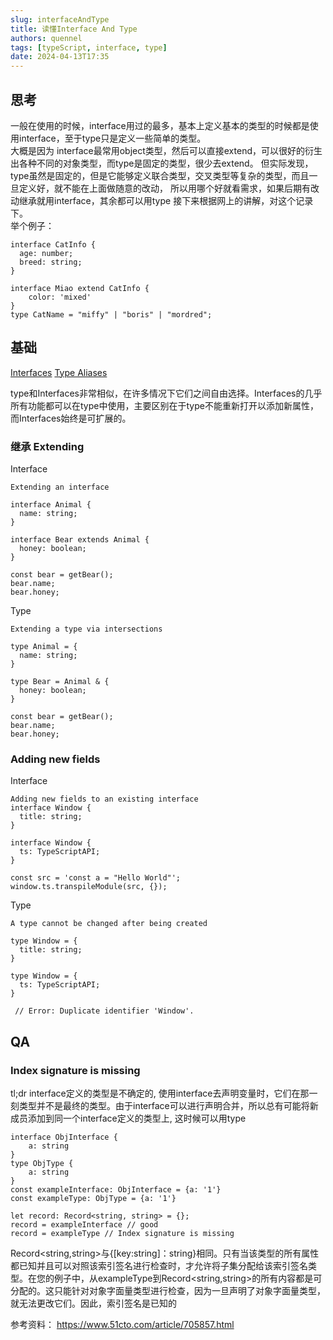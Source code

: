 ```yaml
---
slug: interfaceAndType
title: 读懂Interface And Type
authors: quennel
tags: [typeScript, interface, type]
date: 2024-04-13T17:35
---
```


## 思考
一般在使用的时候，interface用过的最多，基本上定义基本的类型的时候都是使用interface，至于type只是定义一些简单的类型。  
大概是因为 interface最常用object类型，然后可以直接extend，可以很好的衍生出各种不同的对象类型，而type是固定的类型，很少去extend。
但实际发现，type虽然是固定的，但是它能够定义联合类型，交叉类型等复杂的类型，而且一旦定义好，就不能在上面做随意的改动， 所以用哪个好就看需求，如果后期有改动继承就用interface，其余都可以用type
接下来根据网上的讲解，对这个记录下。   
举个例子：
```
interface CatInfo {
  age: number;
  breed: string;
}

interface Miao extend CatInfo {
    color: 'mixed'
}
type CatName = "miffy" | "boris" | "mordred";
```

## 基础
[Interfaces](https://www.typescriptlang.org/docs/handbook/interfaces.html)
[Type Aliases](https://www.typescriptlang.org/docs/handbook/2/everyday-types.html#type-aliases)

type和Interfaces非常相似，在许多情况下它们之间自由选择。Interfaces的几乎所有功能都可以在type中使用，主要区别在于type不能重新打开以添加新属性，而Interfaces始终是可扩展的。  
### 继承 Extending
Interface
```
Extending an interface

interface Animal {
  name: string;
}

interface Bear extends Animal {
  honey: boolean;
}

const bear = getBear();
bear.name;
bear.honey;
```
Type
```
Extending a type via intersections

type Animal = {
  name: string;
}

type Bear = Animal & { 
  honey: boolean;
}

const bear = getBear();
bear.name;
bear.honey;
```

### Adding new fields
Interface
```
Adding new fields to an existing interface
interface Window {
  title: string;
}

interface Window {
  ts: TypeScriptAPI;
}

const src = 'const a = "Hello World"';
window.ts.transpileModule(src, {});
```
Type
```
A type cannot be changed after being created

type Window = {
  title: string;
}

type Window = {
  ts: TypeScriptAPI;
}

 // Error: Duplicate identifier 'Window'.
```

## QA
### Index signature is missing
tl;dr
interface定义的类型是不确定的, 使用interface去声明变量时，它们在那一刻类型并不是最终的类型。由于interface可以进行声明合并，所以总有可能将新成员添加到同一个interface定义的类型上, 这时候可以用type

```
interface ObjInterface {
    a: string
}
type ObjType {
    a: string
}
const exampleInterface: ObjInterface = {a: '1'}
const exampleType: ObjType = {a: '1'}

let record: Record<string, string> = {};
record = exampleInterface // good
record = exampleType // Index signature is missing
```
Record<string,string>与{[key:string]：string}相同。只有当该类型的所有属性都已知并且可以对照该索引签名进行检查时，才允许将子集分配给该索引签名类型。在您的例子中，从exampleType到Record<string,string>的所有内容都是可分配的。这只能针对对象字面量类型进行检查，因为一旦声明了对象字面量类型，就无法更改它们。因此，索引签名是已知的


参考资料：
https://www.51cto.com/article/705857.html